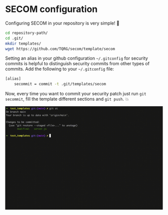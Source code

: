 # SECOM configuration 

Configuring SECOM in your repository is very simple! 🤩

```bash
cd repository-path/
cd .git/
mkdir templates/
wget https://github.com/TQRG/secom/template/secom
```

Setting an alias in your github configuration `~/.gitconfig` for security commits is helpful to distinguish security commits from other types of commits. Add the following to your `~/.gitconfig` file:

```bash
[alias]
    secommit = commit -t .git/templates/secom
```

Now, every time you want to commit your security patch just run `git secommit`, fill the template different sections and `git push`. 💥

![](./assets/secom.gif)
